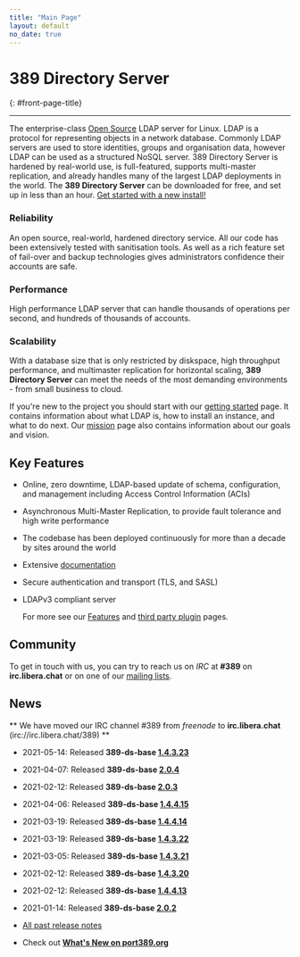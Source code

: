 ```yaml
---
title: "Main Page"
layout: default
no_date: true
---
```


# 389 Directory Server
{: #front-page-title}

---

The enterprise-class [Open Source](docs/389ds/FAQ/licensing.html) LDAP server for Linux. LDAP is a
protocol for representing objects in a network database. Commonly LDAP servers are used to store
identities, groups and organisation data, however LDAP can be used as a structured NoSQL server.
389 Directory Server is hardened by real-world use, is full-featured, supports multi-master
replication, and already handles many of the largest LDAP deployments in the world.
The **389 Directory Server** can be downloaded for free, and set up in less than an hour.
[Get started with a new install!](/docs/389ds/howto/quickstart.html)


<div id="front-page-columns" class="container-fluid">
  <div class="row">
    <div class="col-xs-12 col-md-4">
      <h3 class="front-page-column-title">
        Reliability
      </h3>
      <p class="front-page-column-text">
        An open source, real-world, hardened directory service. All our code has been extensively tested with sanitisation tools. As well as a rich feature set of fail-over and backup technologies gives administrators confidence their accounts are safe.
      </p>
    </div>
    <div class="col-xs-12 col-md-4">
      <h3 class="front-page-column-title">
        Performance
      </h3>
      <p class="front-page-column-text">
        High performance LDAP server that can handle thousands of operations per second, and hundreds of thousands of accounts.
       </p>
    </div>
    <div class="col-xs-12 col-md-4">
      <h3 class="front-page-column-title">
        Scalability
      </h3>
      <p class="front-page-column-text">
        With a database size that is only restricted by diskspace, high throughput performance, and multimaster replication for horizontal scaling, <strong>389 Directory Server</strong> can meet the needs of the most demanding environments - from small business to cloud.
      </p>
    </div>
  </div>
</div>

If you're new to the project you should start with our [getting started](docs/389ds/howto/quickstart.html) page. It contains information about what LDAP is, how to install an instance, and what to do next. Our [mission](docs/389ds/FAQ/mission.html) page also contains information about our goals and vision.

## Key Features

-   Online, zero downtime, LDAP-based update of schema, configuration, and management including Access Control Information (ACIs)
-   Asynchronous Multi-Master Replication, to provide fault tolerance and high write performance
-   The codebase has been deployed continuously for more than a decade by sites around the world
-   Extensive [documentation](https://access.redhat.com/documentation/en-us/red_hat_directory_server/11/)
-   Secure authentication and transport (TLS, and SASL)
-   LDAPv3 compliant server

    For more see our [Features](docs/389ds/FAQ/features.html) and [third party plugin](docs/389ds/third-party.html) pages.

## Community

To get in touch with us, you can try to reach us on *IRC* at **\#389** on **irc.libera.chat** or on one of our [mailing lists](docs/389ds/mailing-lists.html).


## News

<blink>** We have moved our IRC channel \#389 from *freenode* to **irc.libera.chat** (irc://irc.libera.chat/389) **</blink>

<!-- Try to keep this list under 10 releases  -->
- 2021-05-14: Released **389-ds-base [1.4.3.23](docs/389ds/releases/release-1-4-3-23.html)**
- 2021-04-07: Released **389-ds-base [2.0.4](docs/389ds/releases/release-2-0-4.html)**
- 2021-02-12: Released **389-ds-base [2.0.3](docs/389ds/releases/release-2-0-3.html)**
- 2021-04-06: Released **389-ds-base [1.4.4.15](docs/389ds/releases/release-1-4-4-15.html)**
- 2021-03-19: Released **389-ds-base [1.4.4.14](docs/389ds/releases/release-1-4-4-14.html)**
- 2021-03-19: Released **389-ds-base [1.4.3.22](docs/389ds/releases/release-1-4-3-22.html)**
- 2021-03-05: Released **389-ds-base [1.4.3.21](docs/389ds/releases/release-1-4-3-21.html)**
- 2021-02-12: Released **389-ds-base [1.4.3.20](docs/389ds/releases/release-1-4-3-20.html)**
- 2021-02-12: Released **389-ds-base [1.4.4.13](docs/389ds/releases/release-1-4-4-13.html)**
- 2021-01-14: Released **389-ds-base [2.0.2](docs/389ds/releases/release-2-0-2.html)**


- [All past release notes](docs/389ds/releases/release-notes.html)

- Check out **[What's New on port389.org](whats_new.html)**


<br>
